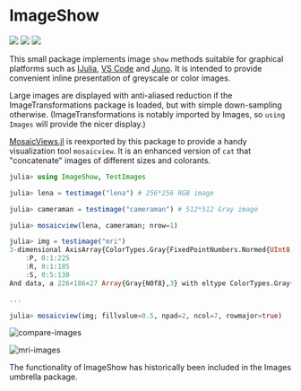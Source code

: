 # ImageShow

[![][travis-img]][travis-url]
[![][pkgeval-img]][pkgeval-url]
[![][codecov-img]][codecov-url]

This small package implements image `show` methods suitable for
graphical platforms such as [IJulia](https://github.com/JuliaLang/IJulia.jl),
[VS Code](https://github.com/julia-vscode/julia-vscode) and [Juno](https://junolab.org/).
It is intended to provide convenient
inline presentation of greyscale or color images.

Large images are displayed with anti-aliased reduction if the
ImageTransformations package is loaded, but with simple down-sampling
otherwise. (ImageTransformations is notably imported by Images, so
`using Images` will provide the nicer display.)

[MosaicViews.jl](https://github.com/JuliaArrays/MosaicViews.jl) is reexported by this
package to provide a handy visualization tool `mosaicview`. It is an enhanced version
of `cat` that "concatenate" images of different sizes and colorants.

```julia
julia> using ImageShow, TestImages

julia> lena = testimage("lena") # 256*256 RGB image

julia> cameraman = testimage("cameraman") # 512*512 Gray image

julia> mosaicview(lena, cameraman; nrow=1)

julia> img = testimage("mri")
3-dimensional AxisArray{ColorTypes.Gray{FixedPointNumbers.Normed{UInt8,8}},3,...} with axes:
    :P, 0:1:225
    :R, 0:1:185
    :S, 0:5:130
And data, a 226×186×27 Array{Gray{N0f8},3} with eltype ColorTypes.Gray{FixedPointNumbers.Normed{UInt8,8}}:

...

julia> mosaicview(img; fillvalue=0.5, npad=2, ncol=7, rowmajor=true)
```

![compare-images](https://user-images.githubusercontent.com/8684355/76654863-f5246100-65a6-11ea-8267-0d6e8c8d3712.png)

![mri-images](https://user-images.githubusercontent.com/8684355/76655141-a4613800-65a7-11ea-8fad-f71748da067b.png)


The functionality of ImageShow has historically been included in the
Images umbrella package.

<!-- URLS -->

[pkgeval-img]: https://juliaci.github.io/NanosoldierReports/pkgeval_badges/I/ImageShow.svg
[pkgeval-url]: https://juliaci.github.io/NanosoldierReports/pkgeval_badges/report.html
[travis-img]: https://travis-ci.org/JuliaImages/ImageShow.jl.svg?branch=master
[travis-url]: https://travis-ci.org/JuliaImages/ImageShow.jl
[codecov-img]: https://codecov.io/github/JuliaImages/ImageShow.jl/coverage.svg?branch=master
[codecov-url]: https://codecov.io/github/JuliaImages/ImageShow.jl?branch=master
